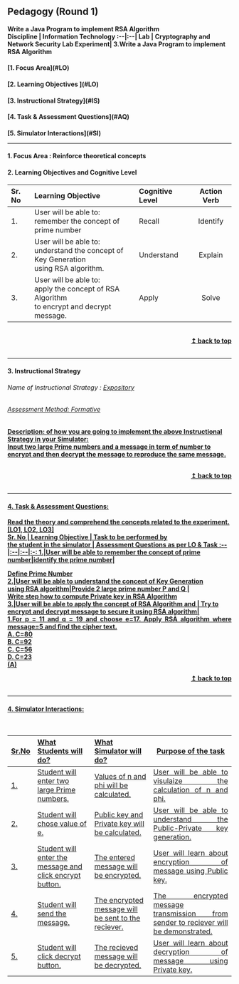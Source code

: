 ## Pedagogy (Round 1)
<b> Write a Java Program to implement RSA Algorithm <a name="top"></a> <br>
<b>Discipline | <b>Information Technology
:--|:--|
<b> Lab | <b> Cryptography and Network Security Lab
<b> Experiment|     <b> 3.Write a Java Program to implement RSA Algorithm

<h4> [1. Focus Area](#LO)
<h4> [2. Learning Objectives ](#LO)
<h4> [3. Instructional Strategy](#IS)
<h4> [4. Task & Assessment Questions](#AQ)
<h4> [5. Simulator Interactions](#SI)
<hr>

<a name="LO"></a>
#### 1. Focus Area : Reinforce theoretical concepts

#### 2. Learning Objectives and Cognitive Level


Sr. No |	Learning Objective	| Cognitive Level | Action Verb
:--|:--|:--|:-:
1.| User will be able to: <br>remember the concept of prime number|Recall|Identify
2.| User will be able to: <br>understand the concept of Key Generation <br> using RSA algorithm. |Understand|Explain
3.| User will be able to: <br>apply the concept of RSA Algorithm <br> to encrypt and decrypt message. | Apply| Solve

<br/>
<div align="right">
    <b><a href="#top">↥ back to top</a></b>
</div>
<br/>
<hr>

<a name="IS"></a>
#### 3. Instructional Strategy
###### Name of Instructional Strategy  :    <u> Expository
###### Assessment Method: Formative 

<u> <b>Description: </b> of how you are going to implement the above Instructional Strategy in your Simulator: </u>
<br>
 Input two large Prime numbers and a message in term of number to encrypt and then decrypt the message to reproduce the same message.

<br/>
<div align="right">
    <b><a href="#top">↥ back to top</a></b>
</div>
<br/>
<hr>

<a name="AQ"></a>
#### 4. Task & Assessment Questions:

Read the theory and comprehend the concepts related to the experiment. [LO1, LO2, LO3]
<br>
Sr. No |	Learning Objective	| Task to be performed by <br> the student  in the simulator | Assessment Questions as per LO & Task
:--|:--|:--|:-:
1.|User will be able to remember the concept of prime number|identify the prime number|<div align="justify">Define Prime Number</div>
2.|User will be able to understand the concept of Key Generation <br> using RSA algorithm|Provide 2 large prime number P and Q |<div align="justify">Write step how to compute Private key in RSA Algorithm</div>
3.|User will be able to apply the concept of RSA Algorithm and | Try to encrypt and decrypt message to secure it using RSA algorithm|<div align="justify">1.For p = 11 and q = 19 and choose e=17. Apply RSA algorithm where message=5 and find the cipher text. <br></div> <div align="centre">A. C=80 <br> B. C=92 <br> C. C=56 <br> <b> D. C=23 </b> <br> <b>(A)</b></div>

<div align="right">
    <b><a href="#top">↥ back to top</a></b>
</div>
<br/>
<hr>

<a name="SI"></a>

#### 4. Simulator Interactions:
<br>

Sr.No | What Students will do? |	What Simulator will do?	| Purpose of the task
:--|:--|:--|:--:
1.| Student will enter two large Prime numbers. | Values of n and phi will be calculated. |<div align="justify">User will be able to visulaize the calculation of n and phi.</div>
2.| Student will chose value of e. | Public key and Private key will be calculated.  |<div align="justify">User will be able to understand the Public-Private key generation.</div>
3.| Student will enter the message and click encrypt button. | The entered message will be encrypted. |<div align="justify">User will learn about encryption of message using Public key.</div>
4.| Student will send the message. | The encrypted message will be sent to the reciever.  |<div align="justify">The encrypted message transmission from sender to reciever will be demonstrated.</div>
5.| Student will click decrypt button. | The recieved message will be decrypted.  |<div align="justify">User will learn about decryption of message using Private key.</div>
